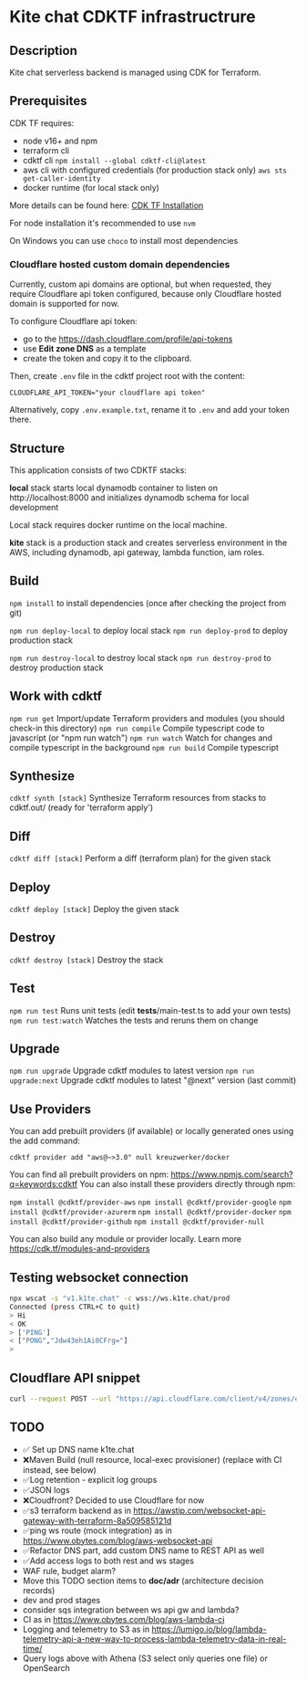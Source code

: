 # Kite chat CDKTF infrastructrure

## Description

Kite chat serverless backend is managed using CDK for Terraform.

## Prerequisites

CDK TF requires:

- node v16+ and npm
- terraform cli
- cdktf cli `npm install --global cdktf-cli@latest`
- aws cli with configured credentials (for production stack only) `aws sts get-caller-identity`
- docker runtime (for local stack only)

More details can be found here: [CDK TF Installation](https://developer.hashicorp.com/terraform/tutorials/cdktf/cdktf-install)

For node installation it's recommended to use `nvm`

On Windows you can use `choco` to install most dependencies

### Cloudflare hosted custom domain dependencies

Currently, custom api domains are optional, but when requested, they require Cloudflare api token configured, because only Cloudflare hosted domain is supported for now.

To configure Cloudflare api token:

- go to the https://dash.cloudflare.com/profile/api-tokens
- use **Edit zone DNS** as a template
- create the token and copy it to the clipboard.

Then, create `.env` file in the cdktf project root with the content:

`CLOUDFLARE_API_TOKEN="your cloudflare api token"`

Alternatively, copy `.env.example.txt`, rename it to `.env` and add your token there.

## Structure

This application consists of two CDKTF stacks:

**local** stack starts local dynamodb container to listen on http://localhost:8000 and initializes dynamodb schema for local development

Local stack requires docker runtime on the local machine.

**kite** stack is a production stack and creates serverless environment in the AWS, including dynamodb, api gateway, lambda function, iam roles.

## Build

`npm install` to install dependencies (once after checking the project from git)

`npm run deploy-local` to deploy local stack
`npm run deploy-prod` to deploy production stack

`npm run destroy-local` to destroy local stack
`npm run destroy-prod` to destroy production stack

## Work with cdktf

`npm run get` Import/update Terraform providers and modules (you should check-in this directory)
`npm run compile` Compile typescript code to javascript (or "npm run watch")
`npm run watch` Watch for changes and compile typescript in the background
`npm run build` Compile typescript

## Synthesize

`cdktf synth [stack]` Synthesize Terraform resources from stacks to cdktf.out/ (ready for 'terraform apply')

## Diff

`cdktf diff [stack]` Perform a diff (terraform plan) for the given stack

## Deploy

`cdktf deploy [stack]` Deploy the given stack

## Destroy

`cdktf destroy [stack]` Destroy the stack

## Test

`npm run test` Runs unit tests (edit **tests**/main-test.ts to add your own tests)
`npm run test:watch` Watches the tests and reruns them on change

## Upgrade

`npm run upgrade` Upgrade cdktf modules to latest version
`npm run upgrade:next` Upgrade cdktf modules to latest "@next" version (last commit)

## Use Providers

You can add prebuilt providers (if available) or locally generated ones using the add command:

`cdktf provider add "aws@~>3.0" null kreuzwerker/docker`

You can find all prebuilt providers on npm: https://www.npmjs.com/search?q=keywords:cdktf
You can also install these providers directly through npm:

`npm install @cdktf/provider-aws`
`npm install @cdktf/provider-google`
`npm install @cdktf/provider-azurerm`
`npm install @cdktf/provider-docker`
`npm install @cdktf/provider-github`
`npm install @cdktf/provider-null`

You can also build any module or provider locally. Learn more https://cdk.tf/modules-and-providers

## Testing websocket connection

```bash
npx wscat -s "v1.k1te.chat" -c wss://ws.k1te.chat/prod
Connected (press CTRL+C to quit)
> Hi
< OK
> ['PING']
< ["PONG","Jdw43eh1Ai0CFrg="]
>
```

## Cloudflare API snippet

```bash
curl --request POST --url "https://api.cloudflare.com/client/v4/zones/ee68495b7c3238f5b738f1aaa49ac569/dns_records" -H "Content-Type: application/json" -H "Authorization: Bearer ${CLOUDFLARE_API_TOKEN}" --data '{"content": "_7d6f6f19acae3e1bed4c89035c765ba6.dflhkvdxlx.acm-validations.aws.","name": "_2ba4fa11bc3015df1ab70e82a4680300.k1te.chat.","proxied": false,"type": "CNAME","tags":[],"ttl":1}'
```

## TODO

- ✅ Set up DNS name k1te.chat
- ❌Maven Build (null resource, local-exec provisioner) (replace with CI instead, see below)
- ✅Log retention - explicit log groups
- ✅JSON logs
- ❌Cloudfront? Decided to use Cloudflare for now
- ✅s3 terraform backend as in https://awstip.com/websocket-api-gateway-with-terraform-8a509585121d
- ✅ping ws route (mock integration) as in https://www.obytes.com/blog/aws-websocket-api
- ✅Refactor DNS part, add custom DNS name to REST API as well
- ✅Add access logs to both rest and ws stages
- WAF rule, budget alarm?
- Move this TODO section items to **doc/adr** (architecture decision records)
- dev and prod stages
- consider sqs integration between ws api gw and lambda?
- CI as in https://www.obytes.com/blog/aws-lambda-ci
- Logging and telemetry to S3 as in https://lumigo.io/blog/lambda-telemetry-api-a-new-way-to-process-lambda-telemetry-data-in-real-time/
- Query logs above with Athena (S3 select only queries one file) or OpenSearch
